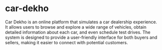 # car-dekho
Car Dekho is an online platform that simulates a car dealership experience. It allows users to browse and explore a wide range of vehicles, obtain detailed information about each car, and even schedule test drives. The system is designed to provide a user-friendly interface for both buyers and sellers, making it easier to connect with potential customers.
